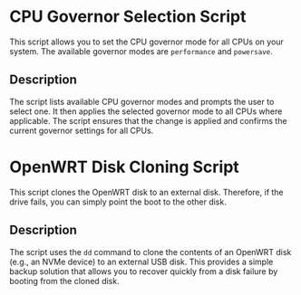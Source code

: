 # CPU Governor Selection Script

This script allows you to set the CPU governor mode for all CPUs on your system. The available governor modes are `performance` and `powersave`.

## Description

The script lists available CPU governor modes and prompts the user to select one. It then applies the selected governor mode to all CPUs where applicable. The script ensures that the change is applied and confirms the current governor settings for all CPUs.

# OpenWRT Disk Cloning Script

This script clones the OpenWRT disk to an external disk. Therefore, if the drive fails, you can simply point the boot to the other disk.

## Description

The script uses the `dd` command to clone the contents of an OpenWRT disk (e.g., an NVMe device) to an external USB disk. This provides a simple backup solution that allows you to recover quickly from a disk failure by booting from the cloned disk.
